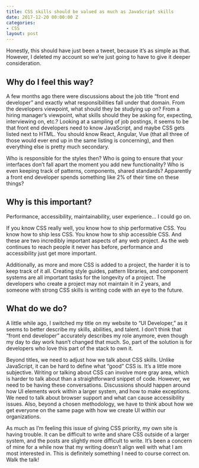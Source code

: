 ```yaml
---
title: CSS skills should be valued as much as JavaScript skills
date: 2017-12-20 00:00:00 Z
categories:
- CSS
layout: post
---
```


Honestly, this should have just been a tweet, because it’s as simple as that. However, I deleted my account so we’re just going to have to give it deeper consideration.

## Why do I feel this way?

A few months ago there were discussions about the job title “front end developer” and exactly what responsibilities fall under that domain. From the developers viewpoint, what should they be studying up on? From a hiring manager’s viewpoint, what skills should they be asking for, expecting, interviewing on, etc.? Looking at a sampling of job postings, it seems to be that front end developers need to know JavaScript, and maybe CSS gets listed next to HTML. You should know React, Angular, Vue (that all three of those would ever end up in the same listing is concerning), and then everything else is pretty much secondary.

Who is responsible for the styles then? Who is going to ensure that your interfaces don’t fall apart the moment you add new functionality? Who is even keeping track of patterns, components, shared standards? Apparently a front end developer spends something like 2% of their time on these things?

## Why is this important?

Performance, accessibility, maintainability, user experience… I could go on.

If you know CSS really well, you know how to ship performative CSS. You know how to ship less CSS. You know how to ship accessible CSS. And these are two incredibly important aspects of any web project. As the web continues to reach people it never has before, performance and accessibility just get more important.

Additionally, as more and more CSS is added to a project, the harder it is to keep track of it all. Creating style guides, pattern libraries, and component systems are all important tasks for the longevity of a project. The developers who create a project may not maintain it in 2 years, and someone with strong CSS skills is writing code with an eye to the future.

## What do we do?

A little while ago, I switched my title on my website to “UI Developer,” as it seems to better describe my skills, abilities, and talent. I don’t think that “front end developer” accurately describes my role anymore, even though my day to day work hasn’t changed that much. So, part of the solution is for developers who love this part of the stack to own it.

Beyond titles, we need to adjust how we talk about CSS skills. Unlike JavaScript, it can be hard to define what “good” CSS is. It’s a little more subjective. Writing or talking about CSS can involve more gray area, which is harder to talk about than a straightforward snippet of code. However, we need to be having these conversations. Discussions should happen around how UI elements work within a larger system, and how to make exceptions. We need to talk about browser support and what can cause accessibility issues. Also, beyond a chosen methodology, we have to think about how we get everyone on the same page with how we create UI within our organizations.

As much as I’m feeling this issue of giving CSS priority, my own site is having trouble. It can be difficult to write and share CSS outside of a larger system, and the posts are slightly more difficult to write. It’s been a concern of mine for a while now that my writing doesn’t align well with what I am most interested in. This is definitely something I need to course correct on. Walk the talk!
